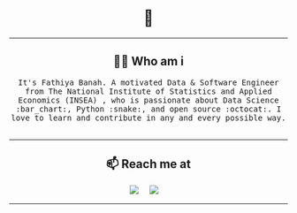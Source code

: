 
<h1 align="center"> 👋 </h1>

<hr>

<h2 align="center"> 👨‍💻 Who am i</h2>
<p align="center">
  <samp>It's Fathiya Banah. A motivated Data & Software Engineer from The National Institute of Statistics and Applied Economics (INSEA) , who is passionate about Data Science :bar_chart:, Python :snake:, and open source :octocat:. I love to learn and contribute in any and every possible way.
  </samp>
  <br> <br>
 
</p>


<!-- Actual text -->
<hr>

<h2  align="center">📫 Reach me at</h2>
<p align="center">
  <a target="_blank"href="https://www.linkedin.com/in/fathiya-banah/"><img src="https://img.shields.io/badge/linkedin-%230077B5.svg?&style=for-the-badge&logo=linkedin&logoColor=white" /></a>&nbsp;&nbsp;&nbsp;&nbsp;
  <a href="mailto:banah.fathiya@gmail.com?subject=Hello%20Ileri,%20From%20Github"><img src="https://img.shields.io/badge/gmail-%23D14836.svg?&style=for-the-badge&logo=gmail&logoColor=white" /></a>&nbsp;&nbsp;&nbsp;&nbsp;
</p>

<hr>








	
<!--
**f-banah/f-banah** is a ✨ _special_ ✨ repository because its `README.md` (this file) appears on your GitHub profile.

Here are some ideas to get you started:

- 🔭 I’m currently working on ...
- 🌱 I’m currently learning ...
- 👯 I’m looking to collaborate on ...
- 🤔 I’m looking for help with ...
- 💬 Ask me about ...
- 📫 How to reach me: ...
- 😄 Pronouns: ...
- ⚡ Fun fact: ...
-->
